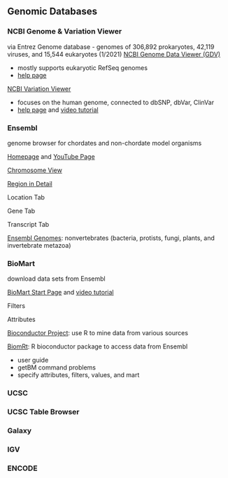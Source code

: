 ## Genomic Databases
### NCBI Genome & Variation Viewer
via Entrez Genome database - genomes of 306,892 prokaryotes, 42,119 viruses, and 15,544 eukaryotes (1/2021)
[NCBI Genome Data Viewer (GDV)](https://www.ncbi.nlm.nih.gov/genome/gdv/)
- mostly supports eukaryotic RefSeq genomes
- [help page](https://www.ncbi.nlm.nih.gov/genome/gdv/browser/help/)

[NCBI Variation Viewer](https://www.ncbi.nlm.nih.gov/variation/view/)
- focuses on the human genome, connected to dbSNP, dbVar, ClinVar
- [help page](https://www.ncbi.nlm.nih.gov/variation/view/help/) and [video tutorial](https://www.youtube.com/watch?v=rnWZ9MFBwUM&ab_channel=TheNationalLibraryofMedicine)

### Ensembl
genome browser for chordates and non-chordate model organisms

[Homepage](http://uswest.ensembl.org/index.html) and [YouTube Page](https://www.youtube.com/channel/UCKGzTZIXfs2HX44X3HqBtDA)

[Chromosome View](http://uswest.ensembl.org/Homo_sapiens/Location/Chromosome?r=11)

[Region in Detail](http://uswest.ensembl.org/Homo_sapiens/Location/View?db=core;g=ENSG00000244734;r=11:5225386-5229473)

Location Tab

Gene Tab

Transcript Tab

[Ensembl Genomes](http://ensemblgenomes.org/): nonvertebrates (bacteria, protists, fungi, plants, and invertebrate metazoa)

### BioMart
download data sets from Ensembl

[BioMart Start Page](http://uswest.ensembl.org/biomart/martview/c92977310e04989e7c0a23d938ed684b) and [video tutorial](https://www.youtube.com/watch?v=DXPaBdPM2vs&list=PLA5333E28D1193B6B&index=5&ab_channel=EnsemblTraining)

Filters

Attributes

[Bioconductor Project](https://www.bioconductor.org/): use R to mine data from various sources

[BiomRt](https://bioconductor.org/packages/release/bioc/vignettes/biomaRt/inst/doc/biomaRt.html): R bioconductor package to access data from Ensembl
- user guide
- getBM command problems
-   specify attributes, filters, values, and mart 

### UCSC

### UCSC Table Browser

### Galaxy

### IGV

### ENCODE
